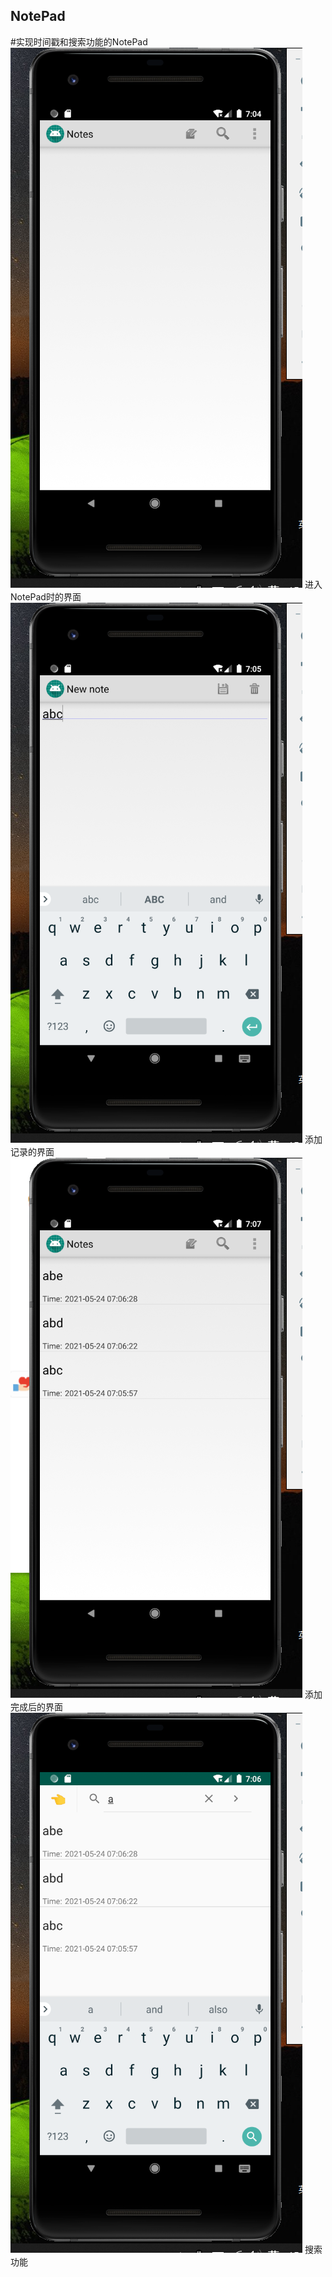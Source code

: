 ## NotePad
#实现时间戳和搜索功能的NotePad  <br>
![Image text](https://github.com/Cappuccino-Luo/NotePad/blob/master/NotePad1/pictures/1.png)
进入NotePad时的界面  <br>
![Image text](https://github.com/Cappuccino-Luo/NotePad/blob/master/NotePad1/pictures/2.png)
添加记录的界面  <br>
![Image text](https://github.com/Cappuccino-Luo/NotePad/blob/master/NotePad1/pictures/3.png)
添加完成后的界面  <br>
![Image text](https://github.com/Cappuccino-Luo/NotePad/blob/master/NotePad1/pictures/4.jpg)
搜索功能  <br>
